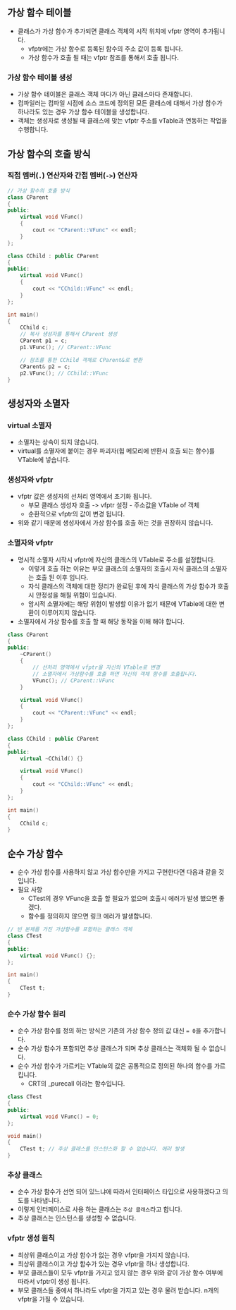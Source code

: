 ## 가상 함수 테이블
* 클래스가 가상 함수가 추가되면 클래스 객체의 시작 위치에 vfptr 영역이 추가됩니다.
  * vfptr에는 가상 함수로 등록된 함수의 주소 값이 등록 됩니다.
  * 가상 함수가 호출 될 때는 vfptr 참조를 통해서 호출 됩니다. 

### 가상 함수 테이블 생성
* 가상 함수 테이블은 클래스 객체 마다가 아닌 클래스마다 존재합니다.
* 컴파일러는 컴파일 시점에 소스 코드에 정의된 모든 클래스에 대해서 가상 함수가 하나라도 있는 경우 가상 함수 테이블을 생성합니다.
* 객체는 생성자로 생성될 때 클래스에 맞는 vfptr 주소를 vTable과 연동하는 작업을 수행합니다. 

## 가상 함수의 호출 방식
### 직접 멤버(`.`) 연산자와 간접 멤버(`->`) 연산자
```c++
// 가상 함수의 호출 방식
class CParent
{
public:
    virtual void VFunc()
    {
        cout << "CParent::VFunc" << endl;
    }
};

class CChild : public CParent
{
public:
    virtual void VFunc() 
    {
        cout << "CChild::VFunc" << endl;
    }
};

int main()
{
    CChild c;
    // 복사 생성자를 통해서 CParent 생성
    CParent p1 = c;
    p1.VFunc(); // CParent::VFunc

    // 참조를 통한 CChild 객체로 CParent&로 변환 
    CParent& p2 = c;
    p2.VFunc(); // CChild::VFunc
}
```

## 생성자와 소멸자
### virtual 소멸자 
* 소멸자는 상속이 되지 않습니다. 
* virtual를 소멸자에 붙이는 경우 파괴자(힙 메모리에 반환시 호출 되는 함수)를 VTable에 넣습니다. 
### 생성자와 vfptr
* vfptr 값은 생성자의 선처리 영역에서 초기화 됩니다. 
  * 부모 클래스 생성자 호출 -> vfptr 설정 - 주소값을 VTable of 객체
  * 순환적으로 vfptr의 값이 변경 됩니다. 
* 위와 같기 때문에 생성자에서 가상 함수를 호출 하는 것을 권장하지 않습니다. 

### 소멸자와 vfptr
* 명시적 소멸자 시작시 vfptr에 자신의 클래스의 VTable로 주소를 설정합니다. 
  * 이렇게 호출 하는 이유는 부모 클래스의 소멸자의 호출시 자식 클래스의 소멸자는 호출 된 이후 입니다. 
  * 자식 클래스의 객체에 대한 정리가 완료된 후에 자식 클래스의 가상 함수가 호출 시 안정성을 해칠 위험이 있습니다. 
  * 암시적 소멸자에는 해당 위험이 발생할 이유가 없기 때문에 VTable에 대한 변환이 이루어지지 않습니다. 
* 소멸자에서 가상 함수를 호출 할 때 해당 동작을 이해 해야 합니다.
```c++
class CParent
{
public:
    ~CParent()
    {
        // 선처리 영역에서 vfptr을 자신의 VTable로 변경
        // 소멸자에서 가상함수를 호출 하면 자신의 객체 함수를 호출합니다.
        VFunc(); // CParent::VFunc
    }

    virtual void VFunc()
    {
        cout << "CParent::VFunc" << endl;
    }
};

class CChild : public CParent
{
public:
    virtual ~CChild() {}

    virtual void VFunc() 
    {
        cout << "CChild::VFunc" << endl;
    }
};

int main()
{
    CChild c;
}
```

## 순수 가상 함수
* 순수 가상 함수를 사용하지 않고 가상 함수만을 가지고 구현한다면 다음과 같을 것 입니다. 
* 필요 사항
  * CTest의 경우 VFunc을 호출 할 필요가 없으며 호출시 에러가 발생 했으면 좋겠다.
  * 함수를 정의하지 않으면 링크 에러가 발생합니다.
```c++
// 빈 본체를 가진 가상함수를 포함하는 클래스 객체
class CTest
{
public:
    virtual void VFunc() {};
};

int main()
{
    CTest t;
}
```
### 순수 가상 함수 원리
* 순수 가상 함수를 정의 하는 방식은 기존의 가상 함수 정의 값 대신 `= 0`을 추가합니다. 
* 순수 가상 함수가 포함되면 추상 클래스가 되며 추상 클래스는 객체화 될 수 없습니다.
* 순수 가상 함수가 가르키는 VTable의 값은 공통적으로 정의된 하나의 함수를 가르킵니다.
  * CRT의 _purecall 이라는 함수입니다. 
```c++
class CTest
{
public:
    virtual void VFunc() = 0;
};

void main()
{
    CTest t; // 추상 클래스를 인스턴스화 할 수 없습니다. 에러 발생
}
```

### 추상 클래스 
* 순수 가상 함수가 선언 되어 있느냐에 따라서 인터페이스 타입으로 사용하겠다고 의도를 나타냅니다. 
* 이렇게 인터페이스로 사용 하는 클래스는 `추상 클래스`라고 합니다. 
* 추상 클래스는 인스턴스를 생성할 수 없습니다. 

### vfptr 생성 원칙
* 최상위 클래스이고 가상 함수가 없는 경우 vfptr을 가지지 않습니다.
* 최상위 클래스이고 가상 함수가 있는 경우 vfptr을 하나 생성합니다.
* 부모 클래스들이 모두 vfptr을 가지고 있지 않는 경우 위와 같이 가상 함수 여부에 따라서 vfptr이 생성 됩니다.
* 부모 클래스들 중에서 하나라도 vfptr을 가지고 있는 경우 물려 받습니다. n개의 vfptr을 가질 수 있습니다. 
